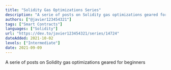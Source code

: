 ```yaml
---
title: "Solidity Gas Optimizations Series"
description: "A serie of posts on Solidity gas optimizations geared for beginners"
authors: ["@javier123454321"]
tags: ["Smart Contracts"]
languages: ["Solidity"]
url: "https://dev.to/javier123454321/series/14724"
dateAdded: 2021-10-02
levels: ["Intermediate"]
date: 2021-09-09
---
```


A serie of posts on Solidity gas optimizations geared for beginners
